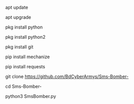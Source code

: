 
apt update

apt upgrade

pkg install python

pkg install python2

pkg install git

pip install mechanize

pip install requests

git clone https://github.com/BdCyberArmys/Sms-Bomber-

cd Sms-Bomber-

python3 SmsBomber.py

